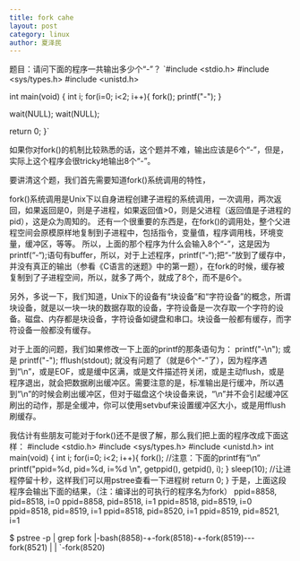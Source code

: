 ```yaml
---
title: fork cahe
layout: post
category: linux
author: 夏泽民
---
```

题目：请问下面的程序一共输出多少个“-”？
`#include <stdio.h>
#include <sys/types.h>
#include <unistd.h>
 
int main(void)
{
   int i;
   for(i=0; i<2; i++){
      fork();
      printf("-");
   }
 
   wait(NULL);
   wait(NULL);
 
   return 0;
}`
<!-- more -->
如果你对fork()的机制比较熟悉的话，这个题并不难，输出应该是6个“-”，但是，实际上这个程序会很tricky地输出8个“-”。

要讲清这个题，我们首先需要知道fork()系统调用的特性，


fork()系统调用是Unix下以自身进程创建子进程的系统调用，一次调用，两次返回，如果返回是0，则是子进程，如果返回值>0，则是父进程（返回值是子进程的pid），这是众为周知的。
还有一个很重要的东西是，在fork()的调用处，整个父进程空间会原模原样地复制到子进程中，包括指令，变量值，程序调用栈，环境变量，缓冲区，等等。
所以，上面的那个程序为什么会输入8个“-”，这是因为printf(“-“);语句有buffer，所以，对于上述程序，printf(“-“);把“-”放到了缓存中，并没有真正的输出（参看《C语言的迷题》中的第一题），在fork的时候，缓存被复制到了子进程空间，所以，就多了两个，就成了8个，而不是6个。

另外，多说一下，我们知道，Unix下的设备有“块设备”和“字符设备”的概念，所谓块设备，就是以一块一块的数据存取的设备，字符设备是一次存取一个字符的设备。磁盘、内存都是块设备，字符设备如键盘和串口。块设备一般都有缓存，而字符设备一般都没有缓存。

对于上面的问题，我们如果修改一下上面的printf的那条语句为：
printf("-\n");
或是
printf("-");
fflush(stdout);
就没有问题了（就是6个“-”了），因为程序遇到“\n”，或是EOF，或是缓中区满，或是文件描述符关闭，或是主动flush，或是程序退出，就会把数据刷出缓冲区。需要注意的是，标准输出是行缓冲，所以遇到“\n”的时候会刷出缓冲区，但对于磁盘这个块设备来说，“\n”并不会引起缓冲区刷出的动作，那是全缓冲，你可以使用setvbuf来设置缓冲区大小，或是用fflush刷缓存。

我估计有些朋友可能对于fork()还不是很了解，那么我们把上面的程序改成下面这样：
#include <stdio.h>
#include <sys/types.h>
#include <unistd.h>
int main(void)
{
   int i;
   for(i=0; i<2; i++){
      fork();
      //注意：下面的printf有“\n”
      printf("ppid=%d, pid=%d, i=%d \n", getppid(), getpid(), i);
   }
   sleep(10); //让进程停留十秒，这样我们可以用pstree查看一下进程树
   return 0;
}
于是，上面这段程序会输出下面的结果，（注：编译出的可执行的程序名为fork）
ppid=8858, pid=8518, i=0
ppid=8858, pid=8518, i=1
ppid=8518, pid=8519, i=0
ppid=8518, pid=8519, i=1
ppid=8518, pid=8520, i=1
ppid=8519, pid=8521, i=1
 
$ pstree -p | grep fork
|-bash(8858)-+-fork(8518)-+-fork(8519)---fork(8521)
|            |            `-fork(8520)
